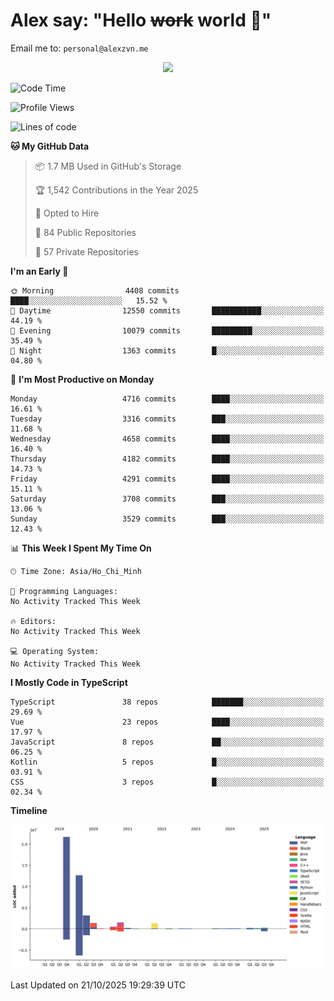 # Alex say: "Hello ~~work~~ world 🐾"
Email me to: `personal@alexzvn.me`


<p align=center>
  <a href="https://skillicons.dev">
    <img src="https://skillicons.dev/icons?i=ts,js,php,nodejs,bun,vue,nuxt,react,svelte,tauri,laravel,rust,mongodb,docker,electron,redis,rabbitmq,tailwind,git,cloudflare,elysia,mysql,nginx,rollupjs,sentry,ubuntu,yarn,html,css,vite" />
  </a>
</p>

<!--START_SECTION:waka-->
![Code Time](http://img.shields.io/badge/Code%20Time-1%2C066%20hrs%2055%20mins-blue)

![Profile Views](http://img.shields.io/badge/Profile%20Views-0-blue)

![Lines of code](https://img.shields.io/badge/From%20Hello%20World%20I%27ve%20Written-43.7%20million%20lines%20of%20code-blue)

**🐱 My GitHub Data** 

> 📦 1.7 MB Used in GitHub's Storage 
 > 
> 🏆 1,542 Contributions in the Year 2025
 > 
> 💼 Opted to Hire
 > 
> 📜 84 Public Repositories 
 > 
> 🔑 57 Private Repositories 
 > 
**I'm an Early 🐤** 

```text
🌞 Morning                4408 commits        ████░░░░░░░░░░░░░░░░░░░░░   15.52 % 
🌆 Daytime                12550 commits       ███████████░░░░░░░░░░░░░░   44.19 % 
🌃 Evening                10079 commits       █████████░░░░░░░░░░░░░░░░   35.49 % 
🌙 Night                  1363 commits        █░░░░░░░░░░░░░░░░░░░░░░░░   04.80 % 
```
📅 **I'm Most Productive on Monday** 

```text
Monday                   4716 commits        ████░░░░░░░░░░░░░░░░░░░░░   16.61 % 
Tuesday                  3316 commits        ███░░░░░░░░░░░░░░░░░░░░░░   11.68 % 
Wednesday                4658 commits        ████░░░░░░░░░░░░░░░░░░░░░   16.40 % 
Thursday                 4182 commits        ████░░░░░░░░░░░░░░░░░░░░░   14.73 % 
Friday                   4291 commits        ████░░░░░░░░░░░░░░░░░░░░░   15.11 % 
Saturday                 3708 commits        ███░░░░░░░░░░░░░░░░░░░░░░   13.06 % 
Sunday                   3529 commits        ███░░░░░░░░░░░░░░░░░░░░░░   12.43 % 
```


📊 **This Week I Spent My Time On** 

```text
🕑︎ Time Zone: Asia/Ho_Chi_Minh

💬 Programming Languages: 
No Activity Tracked This Week

🔥 Editors: 
No Activity Tracked This Week

💻 Operating System: 
No Activity Tracked This Week
```

**I Mostly Code in TypeScript** 

```text
TypeScript               38 repos            ███████░░░░░░░░░░░░░░░░░░   29.69 % 
Vue                      23 repos            ████░░░░░░░░░░░░░░░░░░░░░   17.97 % 
JavaScript               8 repos             ██░░░░░░░░░░░░░░░░░░░░░░░   06.25 % 
Kotlin                   5 repos             █░░░░░░░░░░░░░░░░░░░░░░░░   03.91 % 
CSS                      3 repos             █░░░░░░░░░░░░░░░░░░░░░░░░   02.34 % 
```



**Timeline**

![Lines of Code chart](https://raw.githubusercontent.com/alexzvn/alexzvn/main/assets/bar_graph.png)


 Last Updated on 21/10/2025 19:29:39 UTC
<!--END_SECTION:waka-->
